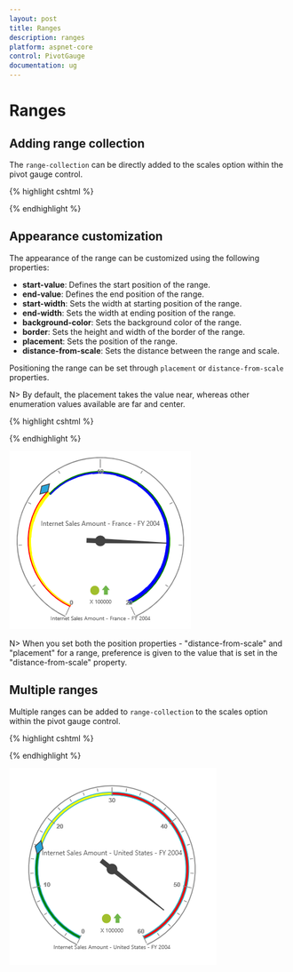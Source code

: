```yaml
---
layout: post
title: Ranges
description: ranges
platform: aspnet-core
control: PivotGauge
documentation: ug
---
```


# Ranges

## Adding range collection

The `range-collection` can be directly added to the scales option within the pivot gauge control.

{% highlight cshtml %}

<ej-pivot-gauge id="PivotGauge1">
    <e-scales>
        <e-circular-scales show-ranges="true">
            <e-circular-range-collections>
                <e-circular-ranges distance-from-scale="10"></e-circular-ranges>
            </e-circular-range-collections>
        </e-circular-scales>
    </e-scales>
</ej-pivot-gauge>

{% endhighlight  %}

## Appearance customization

The appearance of the range can be customized using the following properties:

* **start-value**: Defines the start position of the range.
* **end-value**: Defines the end position of the range.
* **start-width**: Sets the width at starting position of the range.
* **end-width**: Sets the width at ending position of the range.
* **background-color**: Sets the background color of the range.
* **border**: Sets the height and width of the border of the range.
* **placement**: Sets the position of the range.
* **distance-from-scale**: Sets the distance between the range and scale.

Positioning the range can be set through `placement` or `distance-from-scale` properties. 

N> By default, the placement takes the value near, whereas other enumeration values available are far and center.

{% highlight cshtml %}

<ej-pivot-gauge id="PivotGauge1">
    <e-scales>
        <e-circular-scales show-ranges="true">
            <e-circular-range-collections>
                <e-circular-ranges start-value="20" end-value="50" start-width="2" end-width="6" background-color="yellow" distance-from-scale="20">
                    <e-border color="red" width="2"></e-border>
                </e-circular-ranges>
                <e-circular-ranges start-value="50" end-value="100" start-width="2" end-width="7" background-color="blue" placement="Near">
                    <e-border color="green" width="2"></e-border>
                </e-circular-ranges>
            </e-circular-range-collections>
        </e-circular-scales>
    </e-scales>
</ej-pivot-gauge>

{% endhighlight  %}

![](Ranges_images/AppearanceCustomization.png)

N> When you set both the position properties - "distance-from-scale" and "placement" for a range, preference is given to the value that is set in the "distance-from-scale" property.

## Multiple ranges

Multiple ranges can be added to `range-collection` to the scales option within the pivot gauge control.

{% highlight cshtml %}

<ej-pivot-gauge id="PivotGauge1">
    <e-scales>
        <e-circular-scales show-ranges="true">
            <e-circular-range-collections>
                <e-circular-ranges start-value="0" end-value="10" background-color="green" distance-from-scale="-5"></e-circular-ranges>
                <e-circular-ranges start-value="10" end-value="30" background-color="yellow" distance-from-scale="-5"></e-circular-ranges>
                <e-circular-ranges start-value="30" end-value="50" background-color="red" distance-from-scale="-5"></e-circular-ranges>
            </e-circular-range-collections>
        </e-circular-scales>
    </e-scales>
</ej-pivot-gauge>

{% endhighlight %}

![](Ranges_images/MultipleRanges.png)
